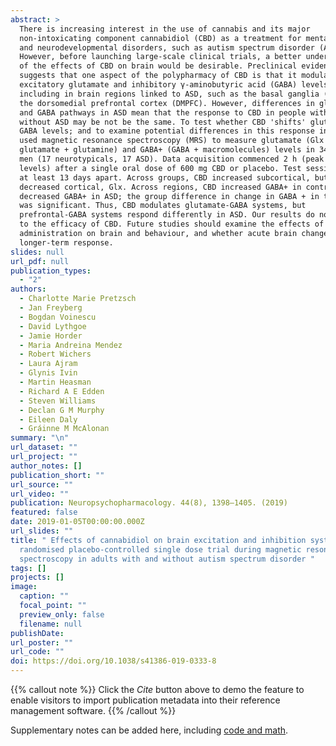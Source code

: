 ```yaml
---
abstract: >
  There is increasing interest in the use of cannabis and its major
  non-intoxicating component cannabidiol (CBD) as a treatment for mental health
  and neurodevelopmental disorders, such as autism spectrum disorder (ASD).
  However, before launching large-scale clinical trials, a better understanding
  of the effects of CBD on brain would be desirable. Preclinical evidence
  suggests that one aspect of the polypharmacy of CBD is that it modulates brain
  excitatory glutamate and inhibitory γ-aminobutyric acid (GABA) levels,
  including in brain regions linked to ASD, such as the basal ganglia (BG) and
  the dorsomedial prefrontal cortex (DMPFC). However, differences in glutamate
  and GABA pathways in ASD mean that the response to CBD in people with and
  without ASD may be not be the same. To test whether CBD 'shifts' glutamate and
  GABA levels; and to examine potential differences in this response in ASD, we
  used magnetic resonance spectroscopy (MRS) to measure glutamate (Glx =
  glutamate + glutamine) and GABA+ (GABA + macromolecules) levels in 34 healthy
  men (17 neurotypicals, 17 ASD). Data acquisition commenced 2 h (peak plasma
  levels) after a single oral dose of 600 mg CBD or placebo. Test sessions were
  at least 13 days apart. Across groups, CBD increased subcortical, but
  decreased cortical, Glx. Across regions, CBD increased GABA+ in controls, but
  decreased GABA+ in ASD; the group difference in change in GABA + in the DMPFC
  was significant. Thus, CBD modulates glutamate-GABA systems, but
  prefrontal-GABA systems respond differently in ASD. Our results do not speak
  to the efficacy of CBD. Future studies should examine the effects of chronic
  administration on brain and behaviour, and whether acute brain changes predict
  longer-term response.
slides: null
url_pdf: null
publication_types:
  - "2"
authors:
  - Charlotte Marie Pretzsch
  - Jan Freyberg
  - Bogdan Voinescu
  - David Lythgoe
  - Jamie Horder
  - Maria Andreina Mendez
  - Robert Wichers
  - Laura Ajram
  - Glynis Ivin
  - Martin Heasman
  - Richard A E Edden
  - Steven Williams
  - Declan G M Murphy
  - Eileen Daly
  - Gráinne M McAlonan
summary: "\n"
url_dataset: ""
url_project: ""
author_notes: []
publication_short: ""
url_source: ""
url_video: ""
publication: Neuropsychopharmacology. 44(8), 1398–1405. (2019)
featured: false
date: 2019-01-05T00:00:00.000Z
url_slides: ""
title: " Effects of cannabidiol on brain excitation and inhibition systems; a
  randomised placebo-controlled single dose trial during magnetic resonance
  spectroscopy in adults with and without autism spectrum disorder "
tags: []
projects: []
image:
  caption: ""
  focal_point: ""
  preview_only: false
  filename: null
publishDate: 
url_poster: ""
url_code: ""
doi: https://doi.org/10.1038/s41386-019-0333-8
---
```


{{% callout note %}}
Click the _Cite_ button above to demo the feature to enable visitors to import publication metadata into their reference management software.
{{% /callout %}}

Supplementary notes can be added here, including [code and math](https://wowchemy.com/docs/content/writing-markdown-latex/).
